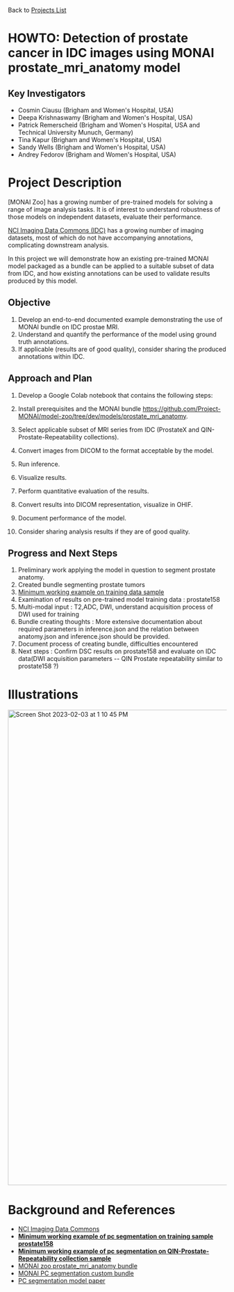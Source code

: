 Back to [Projects List](../../README.md#ProjectsList)

# HOWTO: Detection of prostate cancer in IDC images using MONAI prostate_mri_anatomy model

## Key Investigators

- Cosmin Ciausu (Brigham and Women's Hospital, USA)
- Deepa Krishnaswamy (Brigham and Women's Hospital, USA)
- Patrick Remerscheid (Brigham and Women's Hospital, USA and Technical University Munuch, Germany)
- Tina Kapur (Brigham and Women's Hospital, USA)
- Sandy Wells (Brigham and Women's Hospital, USA)
- Andrey Fedorov (Brigham and Women's Hospital, USA)

# Project Description

[MONAI Zoo] has a growing number of pre-trained models for solving a range of image analysis tasks. It is of interest to understand robustness of those models on independent datasets, evaluate their performance.

[NCI Imaging Data Commons (IDC)]() has a growing number of imaging datasets, most of which do not have accompanying annotations, complicating downstream analysis.

In this project we will demonstrate how an existing pre-trained MONAI model packaged as a bundle can be applied to a suitable subset of data from IDC, and how existing annotations can be used to validate results produced by this model.

## Objective

<!-- Describe here WHAT you would like to achieve (what you will have as end result). -->
1. Develop an end-to-end documented example demonstrating the use of MONAI bundle on IDC prostae MRI.
1. Understand and quantify the performance of the model using ground truth annotations.
1. If applicable (results are of good quality), consider sharing the produced annotations within IDC.

## Approach and Plan

<!-- Describe here HOW you would like to achieve the objectives stated above. -->

1. Develop a Google Colab notebook that contains the following steps:

  1. Install prerequisites and the MONAI bundle https://github.com/Project-MONAI/model-zoo/tree/dev/models/prostate_mri_anatomy.

  1. Select applicable subset of MRI series from IDC (ProstateX and QIN-Prostate-Repeatability collections).

  1. Convert images from DICOM to the format acceptable by the model.

  1. Run inference.

  1. Visualize results.

  1. Perform quantitative evaluation of the results.

  1. Convert results into DICOM representation, visualize in OHIF.

2. Document performance of the model.

3. Consider sharing analysis results if they are of good quality.

## Progress and Next Steps

<!-- Update this section as you make progress, describing of what you have ACTUALLY DONE. If there are specific steps that you could not complete then you can describe them here, too. -->

1. Preliminary work applying the model in question to segment prostate anatomy.
1. Created bundle segmenting prostate tumors
1. [Minimum working example on training data sample](https://github.com/ImagingDataCommons/idc-prostate-mri-analysis/blob/main/cancer_bundle_train_prostate158.ipynb)
3. Examination of results on pre-trained model training data : prostate158
4. Multi-modal input : T2,ADC, DWI, understand acquisition process of DWI used for training
5. Bundle creating thoughts : More extensive documentation about required parameters in inference.json and the relation between anatomy.json and inference.json should be provided.
6. Document process of creating bundle, difficulties encountered
8. Next steps : Confirm DSC results on prostate158 and evaluate on IDC data(DWI acquisition parameters -- QIN Prostate repeatability similar to prostate158 ?)

# Illustrations

<!-- Add pictures and links to videos that demonstrate what has been accomplished.
![Description of picture](Example2.jpg)
![Some more images](Example2.jpg)
-->

<img width="1092" alt="Screen Shot 2023-02-03 at 1 10 45 PM" src="https://user-images.githubusercontent.com/72577931/216611849-d148840f-997a-46ce-998a-4c59f2111651.png">


# Background and References

- [NCI Imaging Data Commons](https://portal.imaging.datacommons.cancer.gov/)
- **[Minimum working example of pc segmentation on training sample prostate158](https://github.com/ImagingDataCommons/idc-prostate-mri-analysis/blob/main/cancer_bundle_train_prostate158.ipynb)**
- **[Minimum working example of pc segmentation on QIN-Prostate-Repeatability collection sample](https://github.com/ImagingDataCommons/idc-prostate-mri-analysis/blob/main/MONAI_prostate158_cancer_qin_prost_rep.ipynb)**
- [MONAI zoo prostate_mri_anatomy bundle](https://github.com/Project-MONAI/model-zoo/tree/dev/models/prostate_mri_anatomy)
- [MONAI PC segmentation custom bundle](https://github.com/ImagingDataCommons/idc-prostate-mri-analysis/tree/main/pcDetectionBundle)
- [PC segmentation model paper](https://www.sciencedirect.com/science/article/pii/S0010482522005789?via%3Dihub#kwrds0010)
